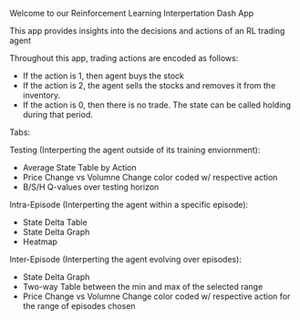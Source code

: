 Welcome to our Reinforcement Learning Interpertation Dash App

This app provides insights into the decisions and actions of an RL trading agent

Throughout this app, trading actions are encoded as follows:

- If the action is 1, then agent buys the stock
- If the action is 2, the agent sells the stocks and removes it from the inventory.
- If the action is 0, then there is no trade. The state can be called holding during that period.

Tabs:

Testing (Interperting the agent outside of its training enviornment):
- Average State Table by Action
- Price Change vs Volumne Change color coded w/ respective action
- B/S/H Q-values over testing horizon

Intra-Episode (Interperting the agent within a specific episode):
- State Delta Table
- State Delta Graph
- Heatmap

Inter-Episode (Interperting the agent evolving over episodes):
- State Delta Graph 
- Two-way Table between the min and max of the selected range 
- Price Change vs Volumne Change color coded w/ respective action for the range of episodes chosen
